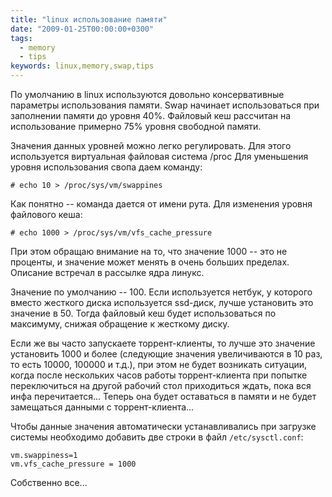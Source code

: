 ```yaml
---
title: "linux использование памяти"
date: "2009-01-25T00:00:00+0300"
tags:
  - memory
  - tips
keywords: linux,memory,swap,tips
---
```

По умолчанию в linux используются довольно консервативные параметры использования памяти. Swap начинает использоваться при заполнении памяти до уровня 40%. Файловый кеш рассчитан на использование примерно 75% уровня свободной памяти.

Значения данных уровней можно легко регулировать. Для этого используется виртуальная файловая система /proc
Для уменьшения уровня использования свопа даем команду:

    # echo 10 > /proc/sys/vm/swappines

Как понятно -- команда дается от имени рута. Для изменения уровня файлового кеша:

    # echo 1000 > /proc/sys/vm/vfs_cache_pressure

При этом обращаю внимание на то, что значение 1000 -- это не проценты, и значение может менять в очень больших пределах. Описание встречал в рассылке ядра линукс.

Значение по умолчанию -- 100. Если используется нетбук, у которого вместо жесткого диска используется ssd-диск, лучше установить это значение в 50. Тогда файловый кеш будет использоваться по максимуму, снижая обращение к жесткому диску.

Если же вы часто запускаете торрент-клиенты, то лучше это значение установить 1000 и более (следующие значения увеличиваются в 10 раз, то есть 10000, 100000 и т.д.), при этом не будет возникать ситуации, когда после нескольких часов работы торрент-клиента при попытке переключиться на другой рабочий стол приходиться ждать, пока вся инфа перечитается... Теперь она будет оставаться в памяти и не будет замещаться данными с торрент-клиента...

Чтобы данные значения автоматически устанавливались при загрузке системы необходимо
добавить две строки в файл `/etc/sysctl.conf`:

    vm.swappiness=1
    vm.vfs_cache_pressure = 1000

Собственно все...
